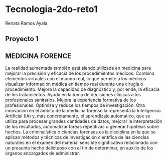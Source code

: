 # Tecnologia-2do-reto1
Renata Ramos Ayala
## Proyecto 1
## MEDICINA FORENCE
La realidad aumentada también está siendo utilizada en medicina para mejorar la precisión y eficacia de los procedimientos médicos. Combina elementos virtuales con el mundo real, lo que permite a los médicos visualizar información médica en tiempo real durante una cirugía o procedimiento. 
Mejora la capacidad de diagnóstico y, por ende, la eficacia de los tratamientos. Ayuda en la toma de decisiones clínicas a los profesionales sanitarios. Mejora la experiencia formativa de los profesionales. Optimiza y reduce los tiempos de investigación.
Otra innovación en el ámbito de la medicina forense la representa la Inteligencia Artificial (IA) y, más concretamente, el aprendizaje automático, que se utiliza para procesar grandes cantidades de datos, mejorar la interpretación de los resultados, automatizar tareas repetitivas o generar hipótesis sobre hechos. 
La criminalística o ciencias forenses es la disciplina en la que se aplican métodos y técnicas de investigación científica de las ciencias naturales en el examen del material sensible significativo relacionado con un presunto hecho delictuoso con el fin de determinar, en auxilio de los órganos encargados de administrar.

